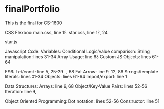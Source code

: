 # finalPortfolio
This is the final for CS-1600

CSS Flexbox: 
main.css, line 19.
star.css, line 12, 24

star.js

Javascript Code:
Variables:
Conditional Logic/value comparison:
String manipulation: lines 31-34
Array Usage: line 68
Custom JS Objects: lines 61-64

ES6:
Let/const: line 5, 25-29..., 68
Fat Arrow: line 9, 12, 86
Strings/template literals: lines 31-34
Objects: lines 61-64
Import/export: line 1

Data Structures:
Arrays: line 9, 68
Object/Key-Value Pairs: lines 52-56
Iteration: line 9, 

Object Oriented Programming:
Dot notation: lines 52-56
Constructor: line 51
